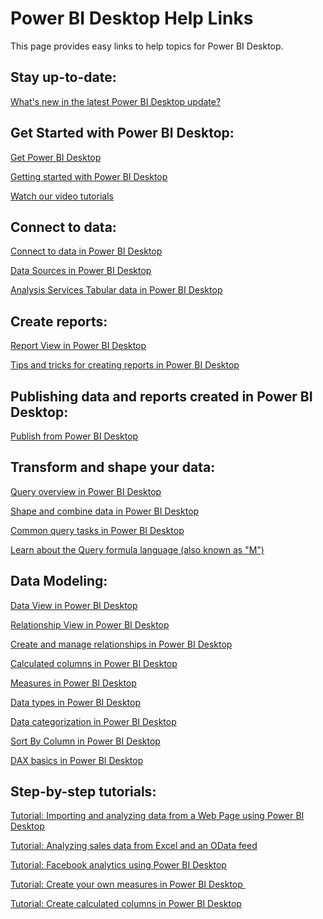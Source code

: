 ﻿<properties
   pageTitle="Power BI Desktop Help"
   description="Power BI Desktop help links"
   services="powerbi"
   documentationCenter=""
   authors="davidiseminger"
   manager="mblythe"
   editor=""
   tags=""/>

<tags
   ms.service="powerbi"
   ms.devlang="NA"
   ms.topic="article"
   ms.tgt_pltfrm="NA"
   ms.workload="powerbi"
   ms.date="03/09/2016"
   ms.author="davidi"/>
# Power BI Desktop Help Links
This page provides easy links to help topics for Power BI Desktop.


## Stay up-to-date:

[What's new in the latest Power BI Desktop update?](powerbi-desktop-latest-update.md)


## Get Started with Power BI Desktop:

[Get Power BI Desktop](powerbi-desktop-get-the-desktop.md)

[Getting started with Power BI Desktop](powerbi-desktop-getting-started.md)

[Watch our video tutorials](powerbi-desktop-videos.md)

## Connect to data:

[Connect to data in Power BI Desktop](powerbi-desktop-connect-to-data.md)

[Data Sources in Power BI Desktop](powerbi-desktop-data-sources.md)

[Analysis Services Tabular data in Power BI Desktop](powerbi-desktop-analysis-services-tabular-data.md)

## Create reports:

[Report View in Power BI Desktop](powerbi-desktop-report-view.md)

[Tips and tricks for creating reports in Power BI Desktop](powerbi-desktop-tips-and-tricks-for-creating-reports.md)

## Publishing data and reports created in Power BI Desktop:

[Publish from Power BI Desktop](powerbi-desktop-upload-desktop-files.md)

## Transform and shape your data:

[Query overview in Power BI Desktop](powerbi-desktop-query-overview.md)

[Shape and combine data in Power BI Desktop](powerbi-desktop-shape-and-combine-data.md)

[Common query tasks in Power BI Desktop](powerbi-desktop-common-query-tasks.md)

[Learn about the Query formula language (also known as "M")](https://support.office.com/article/Learn-about-Power-Query-formulas-6bc50988-022b-4799-a709-f8aafdee2b2f?CorrelationId=4382f78a-d3a8-4c19-90ab-abf4b09a21a8&ui=en-US&rs=en-US&ad=US)

## Data Modeling:

[Data View in Power BI Desktop](powerbi-desktop-data-view.md)

[Relationship View in Power BI Desktop](powerbi-desktop-relationship-view.md)

[Create and manage relationships in Power BI Desktop](powerbi-desktop-create-and-manage-relationships.md)

[Calculated columns in Power BI Desktop](powerbi-desktop-calculated-columns.md)

[Measures in Power BI Desktop](powerbi-desktop-measures.md)

[Data types in Power BI Desktop](powerbi-desktop-data-types.md)

[Data categorization in Power BI Desktop](powerbi-desktop-data-categorization.md)

[Sort By Column in Power BI Desktop](powerbi-desktop-sort-by-column.md)

[DAX basics in Power BI Desktop](powerbi-desktop-quickstart-learn-dax-basics.md)


## Step-by-step tutorials:

[Tutorial: Importing and analyzing data from a Web Page using Power BI Desktop](powerbi-desktop-tutorial-importing-and-analyzing-data-from-a-web-page.md)

[Tutorial: Analyzing sales data from Excel and an OData feed](powerbi-desktop-tutorial-analyzing-sales-data-from-excel-and-an-odata-feed.md)

[Tutorial: Facebook analytics using Power BI Desktop](powerbi-desktop-tutorial-facebook-analytics.md)

[Tutorial: Create your own measures in Power BI Desktop ](powerbi-desktop-tutorial-create-measures.md)

[Tutorial: Create calculated columns in Power BI Desktop](powerbi-desktop-tutorial-create-calculated-columns.md)
